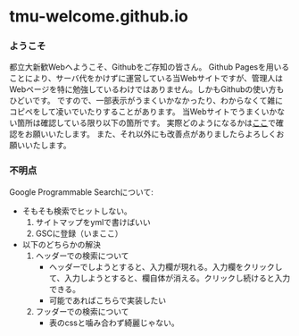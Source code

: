 # tmu-welcome.github.io

### ようこそ
都立大新歓Webへようこそ、Githubをご存知の皆さん。
Github Pagesを用いることにより、サーバ代をかけずに運営している当Webサイトですが、管理人はWebページを特に勉強しているわけではありません。しかもGithubの使い方もひどいです。
ですので、一部表示がうまくいかなかったり、わからなくて雑にコピペをして凌いでいたりすることがあります。
当Webサイトでうまくいかない箇所は確認している限り以下の箇所です。
実際どのようになるかは[ここ](https://tmu-welcome.github.io/hoge)で確認をお願いいたします。
また、それ以外にも改善点がありましたらよろしくお願いいたします。


### 不明点
Google Programmable Searchについて:<br>
- そもそも検索でヒットしない。
  1. サイトマップをymlで書けばいい
  2. GSCに登録（いまここ）
- 以下のどちらかの解決
  1. ヘッダーでの検索について<br>
      - ヘッダーでしようとすると、入力欄が現れる。入力欄をクリックして、入力しようとすると、欄自体が消える。クリックし続けると入力できる。
      - 可能であればこちらで実装したい
  2. フッダーでの検索について
      - 表のcssと噛み合わず綺麗じゃない。
